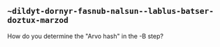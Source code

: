 ## `~dildyt-dornyr-fasnub-nalsun--lablus-batser-doztux-marzod`
How do you determine the "Arvo hash" in the -B step?